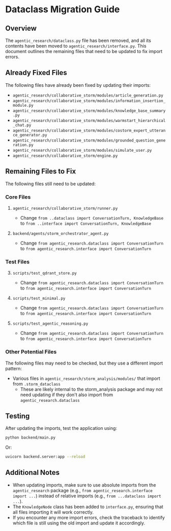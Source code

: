 # Dataclass Migration Guide

## Overview

The `agentic_research/dataclass.py` file has been removed, and all its contents have been moved to `agentic_research/interface.py`. This document outlines the remaining files that need to be updated to fix import errors.

## Already Fixed Files

The following files have already been fixed by updating their imports:

- `agentic_research/collaborative_storm/modules/article_generation.py`
- `agentic_research/collaborative_storm/modules/information_insertion_module.py`
- `agentic_research/collaborative_storm/modules/knowledge_base_summary.py`
- `agentic_research/collaborative_storm/modules/warmstart_hierarchical_chat.py`
- `agentic_research/collaborative_storm/modules/costorm_expert_utterance_generator.py`
- `agentic_research/collaborative_storm/modules/grounded_question_generation.py`
- `agentic_research/collaborative_storm/modules/simulate_user.py`
- `agentic_research/collaborative_storm/engine.py`

## Remaining Files to Fix

The following files still need to be updated:

### Core Files
1. `agentic_research/collaborative_storm/runner.py`
   - Change `from ..dataclass import ConversationTurn, KnowledgeBase` to `from ..interface import ConversationTurn, KnowledgeBase`

2. `backend/agents/storm_orchestrator_agent.py`
   - Change `from agentic_research.dataclass import ConversationTurn` to `from agentic_research.interface import ConversationTurn`

### Test Files
3. `scripts/test_qdrant_store.py`
   - Change `from agentic_research.dataclass import ConversationTurn` to `from agentic_research.interface import ConversationTurn`

4. `scripts/test_minimal.py`
   - Change `from agentic_research.dataclass import ConversationTurn` to `from agentic_research.interface import ConversationTurn`

5. `scripts/test_agentic_reasoning.py`
   - Change `from agentic_research.dataclass import ConversationTurn` to `from agentic_research.interface import ConversationTurn`

### Other Potential Files
The following files may need to be checked, but they use a different import pattern:

- Various files in `agentic_research/storm_analysis/modules/` that import from `.storm_dataclass`
  - These are likely internal to the storm_analysis package and may not need updating if they don't also import from `agentic_research.dataclass`

## Testing

After updating the imports, test the application using:

```bash
python backend/main.py
```

Or:

```bash
uvicorn backend.server:app --reload
```

## Additional Notes

- When updating imports, make sure to use absolute imports from the `agentic_research` package (e.g., `from agentic_research.interface import ...`) instead of relative imports (e.g., `from ...dataclass import ...`).
- The `KnowledgeNode` class has been added to `interface.py`, ensuring that all files importing it will work correctly.
- If you encounter any more import errors, check the traceback to identify which file is still using the old import and update it accordingly.